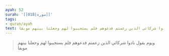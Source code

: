 ```yaml
---
ayah: 52
surah: '[[018|سورة]]'
tags:
- quran/ayah
text: ويوم يقول نادوا شركائي الذين زعمتم فدعوهم فلم يستجيبوا لهم وجعلنا بينهم موبقا
---
```

> ويوم يقول نادوا شركائي الذين زعمتم فدعوهم فلم يستجيبوا لهم وجعلنا بينهم موبقا
